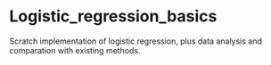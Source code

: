 # Logistic_regression_basics
Scratch implementation of logistic regression, plus data analysis and comparation with existing methods.
